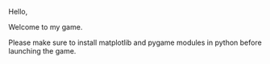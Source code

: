 Hello, 

Welcome to my game. 

Please make sure to install matplotlib and pygame modules in python before launching the game. 